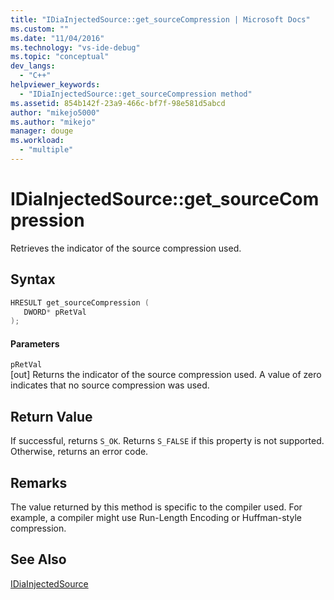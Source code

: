```yaml
---
title: "IDiaInjectedSource::get_sourceCompression | Microsoft Docs"
ms.custom: ""
ms.date: "11/04/2016"
ms.technology: "vs-ide-debug"
ms.topic: "conceptual"
dev_langs: 
  - "C++"
helpviewer_keywords: 
  - "IDiaInjectedSource::get_sourceCompression method"
ms.assetid: 854b142f-23a9-466c-bf7f-98e581d5abcd
author: "mikejo5000"
ms.author: "mikejo"
manager: douge
ms.workload: 
  - "multiple"
---
```

# IDiaInjectedSource::get_sourceCompression
Retrieves the indicator of the source compression used.  
  
## Syntax  
  
```C++  
HRESULT get_sourceCompression (   
   DWORD* pRetVal  
);  
```  
  
#### Parameters  
 `pRetVal`  
 [out] Returns the indicator of the source compression used. A value of zero indicates that no source compression was used.  
  
## Return Value  
 If successful, returns `S_OK`. Returns `S_FALSE` if this property is not supported. Otherwise, returns an error code.  
  
## Remarks  
 The value returned by this method is specific to the compiler used. For example, a compiler might use Run-Length Encoding or Huffman-style compression.  
  
## See Also  
 [IDiaInjectedSource](../../debugger/debug-interface-access/idiainjectedsource.md)